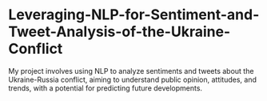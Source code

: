 # Leveraging-NLP-for-Sentiment-and-Tweet-Analysis-of-the-Ukraine-Conflict
My project involves using NLP to analyze sentiments and tweets about the Ukraine-Russia conflict, aiming to understand public opinion, attitudes, and trends, with a potential for predicting future developments.
